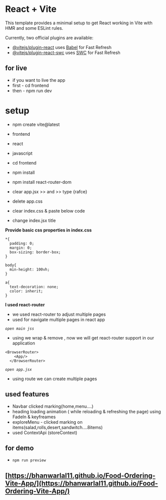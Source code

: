 # React + Vite

This template provides a minimal setup to get React working in Vite with HMR and some ESLint rules.

Currently, two official plugins are available:

- [@vitejs/plugin-react](https://github.com/vitejs/vite-plugin-react/blob/main/packages/plugin-react/README.md) uses [Babel](https://babeljs.io/) for Fast Refresh
- [@vitejs/plugin-react-swc](https://github.com/vitejs/vite-plugin-react-swc) uses [SWC](https://swc.rs/) for Fast Refresh

## for live
- if you want to live the app 
- first - cd frontend
- then - npm run dev

# setup

- npm create vite@latest
- frontend
- react
- javascript

- cd frontend
- npm install

- npm install react-router-dom

- clear app.jsx >> and >> type {rafce}
- delete app.css
- clear index.css & paste below code
- change index.jsx title


**Provide basic css properties in index.css**
```
*{
  padding: 0;
  margin: 0;
  box-sizing: border-box;
}

body{
  min-height: 100vh;
}

a{
  text-decoration: none;
  color: inherit;
}
```



**I used react-router**
- we used react-router to adjust multiple pages
- used for navigate multiple pages in react app

*`open main jss`*
- using <browserRouter> we wrap <App/> & remove <strictMode> , now we will get react-router support in our application
```
<BrowserRouter>
    <App/>
  </BrowserRouter>
```

*`open app.jsx`*
- using route we can create multiple pages



## used features
- Navbar clicked marking(home,menu....)
- heading loading animation ( while reloading & refreshing the page) using FadeIn & keyfreames
- exploreMenu - clicked marking on items(salad,rolls,desert,sandwitch....8items)
- used ContextApi (storeContext)



## for demo
- `npm run preview`

## [https://bhanwarlal11.github.io/Food-Ordering-Vite-App/](https://bhanwarlal11.github.io/Food-Ordering-Vite-App/)